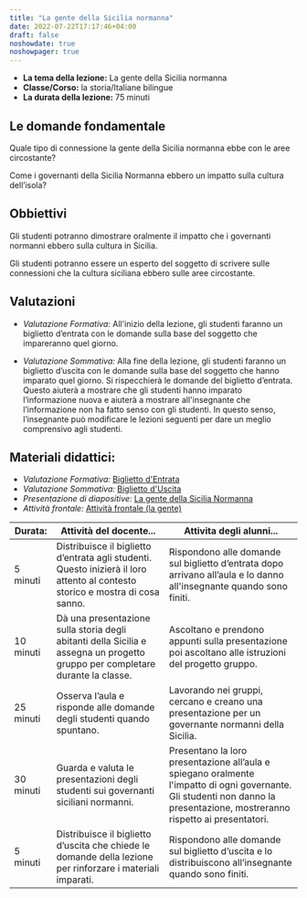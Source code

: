 ```yaml
---
title: "La gente della Sicilia normanna"
date: 2022-07-22T17:17:46+04:00
draft: false
noshowdate: true
noshowpager: true
---
```



* **La tema della lezione:** La gente della Sicilia normanna
* **Classe/Corso:** la storia/Italiane bilingue
* **La durata della lezione:** 75 minuti

## Le domande fondamentale ##

Quale tipo di connessione la gente della Sicilia normanna ebbe con le aree circostante? 

Come i governanti della Sicilia Normanna ebbero un impatto sulla cultura dell’isola? 

## Obbiettivi ##

Gli studenti potranno dimostrare oralmente il impatto che i governanti normanni ebbero sulla cultura in Sicilia.  

Gli studenti potranno essere un esperto del soggetto di scrivere sulle connessioni che la cultura siciliana ebbero sulle aree circostante.  

## Valutazioni ##

* *Valutazione Formativa:* All'inizio della lezione, gli studenti faranno un biglietto d’entrata con le domande sulla base del soggetto che impareranno quel giorno.

* *Valutazione Sommativa:* Alla fine della lezione, gli studenti faranno un biglietto d’uscita con le domande sulla base del soggetto che hanno imparato quel giorno. Si rispecchierà le domande del biglietto d’entrata. Questo aiuterà a mostrare che gli studenti hanno imparato l’informazione nuova e aiuterà a mostrare all'insegnante che l’informazione non ha fatto senso con gli studenti. In questo senso, l’insegnante può modificare le lezioni seguenti per dare un meglio comprensivo agli studenti. 

## Materiali didattici: ##

* *Valutazione Formativa:* [Biglietto d'Entrata](Biglietto_DEntrata.docx)
* *Valutazione Sommativa:* [Biglietto d'Uscita](Biglietto_DUscita.docx)
* *Presentazione di diapositive:* [La gente della Sicilia Normanna](La_gente_della_Sicilia_Normanna.pptx)
* *Attività frontale:* [Attività frontale (la gente)](attivita_frontale_(la_gente).docx)

| Durata: | Attività del docente... | Attivita degli alunni... |
|---|---|---|
| 5 minuti | Distribuisce il biglietto d’entrata agli studenti. Questo inizierà il loro attento al contesto storico e mostra di cosa sanno. | Rispondono alle domande sul biglietto d’entrata dopo arrivano all’aula e lo danno all'insegnante quando sono finiti. |
| 10 minuti | Dà una presentazione sulla storia degli abitanti della Sicilia e assegna un progetto gruppo per completare durante la classe. | Ascoltano e prendono appunti sulla presentazione poi ascoltano alle istruzioni del progetto gruppo. |
| 25 minuti | Osserva l’aula e risponde alle domande degli studenti quando spuntano. | Lavorando nei gruppi, cercano e creano una presentazione per un governante normanni della Sicilia. |
| 30 minuti | Guarda e valuta le presentazioni degli studenti sui governanti siciliani normanni. | Presentano la loro presentazione all’aula e spiegano oralmente l'impatto di ogni governante. Gli studenti non danno la presentazione, mostreranno rispetto ai presentatori. |
| 5 minuti | Distribuisce il biglietto d’uscita che chiede le domande della lezione per rinforzare i materiali imparati. | Rispondono alle domande sul biglietto d’uscita e lo distribuiscono all’insegnante quando sono finiti. |